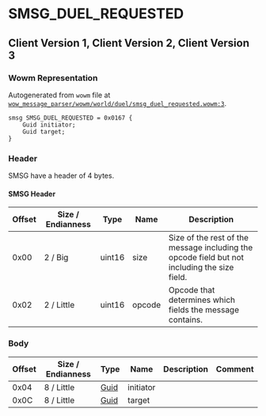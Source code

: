 # SMSG_DUEL_REQUESTED

## Client Version 1, Client Version 2, Client Version 3

### Wowm Representation

Autogenerated from `wowm` file at [`wow_message_parser/wowm/world/duel/smsg_duel_requested.wowm:3`](https://github.com/gtker/wow_messages/tree/main/wow_message_parser/wowm/world/duel/smsg_duel_requested.wowm#L3).
```rust,ignore
smsg SMSG_DUEL_REQUESTED = 0x0167 {
    Guid initiator;
    Guid target;
}
```
### Header

SMSG have a header of 4 bytes.

#### SMSG Header

| Offset | Size / Endianness | Type   | Name   | Description |
| ------ | ----------------- | ------ | ------ | ----------- |
| 0x00   | 2 / Big           | uint16 | size   | Size of the rest of the message including the opcode field but not including the size field.|
| 0x02   | 2 / Little        | uint16 | opcode | Opcode that determines which fields the message contains.|

### Body

| Offset | Size / Endianness | Type | Name | Description | Comment |
| ------ | ----------------- | ---- | ---- | ----------- | ------- |
| 0x04 | 8 / Little | [Guid](../spec/packed-guid.md) | initiator |  |  |
| 0x0C | 8 / Little | [Guid](../spec/packed-guid.md) | target |  |  |

